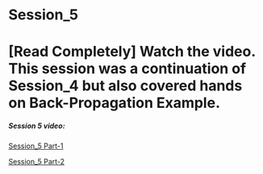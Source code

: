 # Session_5

# [Read Completely] Watch the video. This session was a continuation of Session_4 but also covered hands on Back-Propagation Example.

##### Session 5 video:
[Session_5 Part-1](https://www.youtube.com/watch?v=ouIePlvO03I)

[Session_5 Part-2](https://www.youtube.com/watch?v=udWlv1MbG88)

<!-- Good article "https://towardsdatascience.com/rosenblatts-perceptron-the-very-first-neural-network-37a3ec09038a" 

 "https://towardsdatascience.com/rosenblatts-perceptron-the
 -very-first-neural-network-37a3ec09038a" 
 
 https://towardsdatascience.com/mcculloch-pitts-model-5fdf65ac5dd1
 
 -->